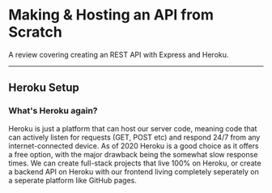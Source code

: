 # Making & Hosting an API from Scratch
A review covering creating an REST API with Express and Heroku.

---

## Heroku Setup

### What's Heroku again?
Heroku is just a platform that can host our server code, meaning code that can actively listen for requests (GET, POST etc) and respond 24/7 from any internet-connected device. As of 2020 Heroku is a good choice as it offers a free option, with the major drawback being the somewhat slow response times. We can create full-stack projects that live 100% on Heroku, or create a backend API on Heroku with our frontend living completely seperately on a seperate platform like GitHub pages.